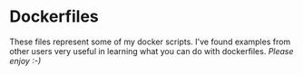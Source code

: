 # Dockerfiles
These files represent some of my docker scripts. I've found examples from other users very useful in learning what you can do with dockerfiles.
*Please enjoy :-)*
